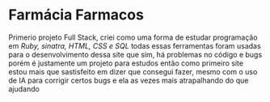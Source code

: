 # Farmácia Farmacos

Primerio projeto Full Stack, criei como uma forma de estudar programação em
_Ruby, sinatra, HTML, CSS e SQL_ todas essas ferramentas foram usadas para
o desenvolvimento dessa site que sim, há problemas no código e bugs porém
é justamente um projeto para estudos então como primeiro site estou mais que
sastisfeito em dizer que consegui fazer, mesmo com o uso de IA para corrigir
certos bugs e ela as vezes mais atrapalhando do que ajudando
